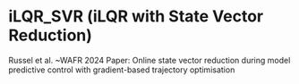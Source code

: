 # iLQR_SVR (iLQR with State Vector Reduction)
Russel et al. ~WAFR 2024 Paper: Online state vector reduction during model predictive control with gradient-based trajectory optimisation
